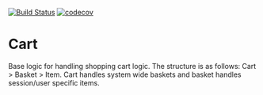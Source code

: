 [![Build Status](https://travis-ci.org/Shmarkus/cart.svg?branch=master)](https://travis-ci.org/Shmarkus/cart)
[![codecov](https://codecov.io/gh/Shmarkus/cart/branch/master/graph/badge.svg)](https://codecov.io/gh/Shmarkus/cart)

# Cart
Base logic for handling shopping cart logic. The structure is as follows:
Cart > Basket > Item. Cart handles system wide baskets and basket handles session/user specific items.
